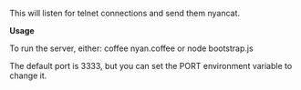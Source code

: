 This will listen for telnet connections and send them nyancat.

__Usage__

To run the server, either:
    coffee nyan.coffee
or
    node bootstrap.js

The default port is 3333, but you can set the PORT environment variable to change it.